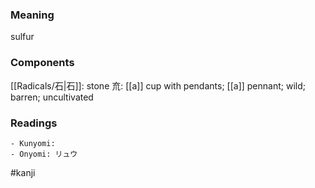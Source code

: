 ### Meaning

sulfur

### Components

[[Radicals/石|石]]: stone 㐬: [[a]] cup with pendants; [[a]] pennant; wild; barren; uncultivated

### Readings

```
- Kunyomi: 
- Onyomi: リュウ
```

#kanji